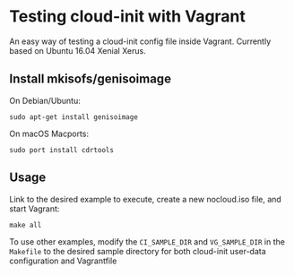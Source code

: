 # Testing cloud-init with Vagrant

An easy way of testing a cloud-init config file inside Vagrant. Currently based
on Ubuntu 16.04 Xenial Xerus.

## Install mkisofs/genisoimage

On Debian/Ubuntu:

```
sudo apt-get install genisoimage
```

On macOS Macports:

```
sudo port install cdrtools
```

## Usage

Link to the desired example to execute, create a new nocloud.iso file, and start Vagrant:

```
make all
```

To use other examples, modify the ```CI_SAMPLE_DIR``` and ```VG_SAMPLE_DIR``` in the ```Makefile``` to the desired sample directory for both cloud-init user-data configuration and Vagrantfile
